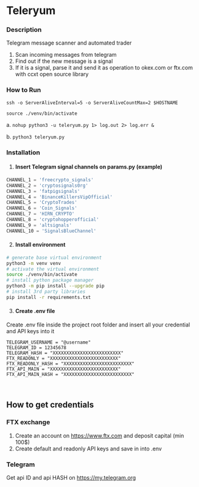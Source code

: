# Teleryum
### Description
Telegram message scanner and automated trader  <br>

 1. Scan incoming messages from telegram
 2. Find out if the new message is a signal
 3. If it is a signal, parse it and send it as operation to okex.com or ftx.com with ccxt open source library

### How to Run 

```ssh -o ServerAliveInterval=5 -o ServerAliveCountMax=2 $HOSTNAME```

```source ./venv/bin/activate```

a. ```nohup python3 -u teleryum.py 1> log.out 2> log.err &```

b. ```python3 teleryum.py```

### Installation
1. #### Insert Telegram signal channels on params.py (example)
```python
CHANNEL_1 = 'freecrypto_signals'
CHANNEL_2 = 'cryptosignals0rg'
CHANNEL_3 = 'fatpigsignals'
CHANNEL_4 = 'BinanceKillersVipOfficial'
CHANNEL_5 = 'CryptoTrades'
CHANNEL_6 = 'Coin_Signals'
CHANNEL_7 = 'HIRN_CRYPTO'
CHANNEL_8 = 'cryptohopperofficial'
CHANNEL_9 = 'altsignals'
CHANNEL_10 = 'SignalsBlueChannel'
```

2. #### Install environment
```bash
# generate base virtual environment
python3 -m venv venv
# activate the virtual environment
source ./venv/bin/activate
# install python package manager
python3 -m pip install --upgrade pip 
# install 3rd party libraries
pip install -r requirements.txt 
```
3. #### Create .env file

Create .env file inside the project root folder and insert all your credential and API keys into it 

    TELEGRAM_USERNAME = "@username"
    TELEGRAM_ID = 12345678
    TELEGRAM_HASH = "XXXXXXXXXXXXXXXXXXXXXXXXX"
    FTX_READONLY = "XXXXXXXXXXXXXXXXXXXXXXXXX"
    FTX_READONLY_HASH = "XXXXXXXXXXXXXXXXXXXXXXXXX"
    FTX_API_MAIN = "XXXXXXXXXXXXXXXXXXXXXXXXX"
    FTX_API_MAIN_HASH = "XXXXXXXXXXXXXXXXXXXXXXXXX"

<br>

## How to get credentials
### FTX exchange
1) Create an account on https://www.ftx.com and deposit capital (min 100$)
2) Create default and readonly API keys and save in into .env 

### Telegram
Get api ID and api HASH on  https://my.telegram.org